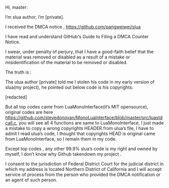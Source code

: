 Hi, master:

I’m slua author, I’m [private].

I received the DMCA notice , https://github.com/pangweiwei/slua

I have read and understand GitHub's Guide to Filing a DMCA Counter Notice.

I swear, under penalty of perjury, that I have a good-faith belief that the material was removed or disabled as a result of a mistake or misidentification of the material to be removed or disabled.

The truth is :

The ulua author [private] told me I stolen his code in my early version of slua(my project), he pointed out below code is his copyrights:

[redacted]

But all top codes came from LuaMonoInterface(it’s MIT opensource), original codes are here https://github.com/stevedonovan/MonoLuaInterface/blob/master/src/luastdcall.c, you will see all 4 functions are same to LuaMonoInterface,  I just made a mistake to copy a wrong copyrights HEADER from ulua’s file, I have to admit I read ulua’s code, I thought that copyrights HEAD is original came from LuaMonoInterface, so I remain them in my code.

Except top codes , any other 99.9% slua’s code is my right and owned by myself, I don’t know why Github takendown my project .

I consent to the jurisdiction of Federal District Court for the judicial district in which my address is located  Northern District of California  and I will accept service of process from the person who provided the DMCA notification or an agent of such person.
